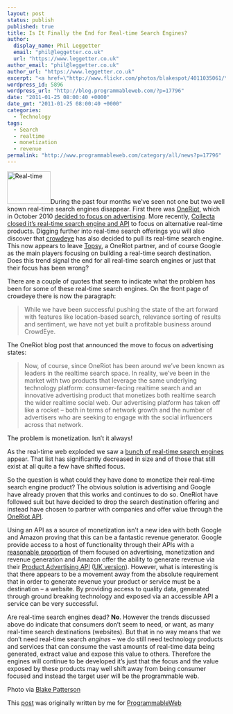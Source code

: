 ```yaml
---
layout: post
status: publish
published: true
title: Is It Finally the End for Real-time Search Engines?
author:
  display_name: Phil Leggetter
  email: "phil@leggetter.co.uk"
  url: "https://www.leggetter.co.uk"
author_email: "phil@leggetter.co.uk"
author_url: "https://www.leggetter.co.uk"
excerpt: "<a href=\"http://www.flickr.com/photos/blakespot/4011035061/\"><img class=\"imgRight\" src=\"http://blog.programmableweb.com/wp-content/stopwatch.jpg\" alt=\"Real-time\" width=\"100\" height=\"75\" /></a>During the past four months we've seen not one but two well known real-time search engines disappear. First there was <a href=\"http://www.oneriot.com/\">OneRiot</a>, which in October 2010 <a href=\"http://blog.oneriot.com/post/1299059218/oneriot-officially-launches-advertising-network-for-the\">decided to focus on advertising</a>. More recently, <a href=\"http://blog.programmableweb.com/2011/01/24/collecta-drops-its-real-time-search-api/\">Collecta closed it's real-time search engine and API</a> to focus on alternative real-time products. Digging further into real-time search offerings you will also discover that <a href=\"http://www.crowdeye.com/\">crowdeye</a> has also decided to pull its real-time search engine. This now appears to leave <a href=\"http://topsy.com/\">Topsy</a>, a OneRiot partner, and of course Google as the main players focusing on building a real-time search destination. Does this trend signal the end for all real-time search engines or just that their focus has been wrong?"
wordpress_id: 5896
wordpress_url: "http://blog.programmableweb.com/?p=17796"
date: "2011-01-25 08:00:40 +0000"
date_gmt: "2011-01-25 08:00:40 +0000"
categories:
  - Technology
tags:
  - Search
  - realtime
  - monetization
  - revenue
permalink: "http://www.programmableweb.com/category/all/news?p=17796"
---
```


<p><a href="http://www.flickr.com/photos/blakespot/4011035061/"><img class="imgRight" title="Real-time" src="http://blog.programmableweb.com/wp-content/stopwatch.jpg" alt="Real-time" width="100" height="75" /></a>During the past four months we&#8217;ve seen not one but two well known real-time search engines disappear. First there was <a href="http://www.oneriot.com/">OneRiot</a>, which in October 2010 <a href="http://blog.oneriot.com/post/1299059218/oneriot-officially-launches-advertising-network-for-the">decided to focus on advertising</a>. More recently, <a href="http://blog.programmableweb.com/2011/01/24/collecta-drops-its-real-time-search-api/">Collecta closed it&#8217;s real-time search engine and API</a> to focus on alternative real-time products. Digging further into real-time search offerings you will also discover that <a href="http://www.crowdeye.com/">crowdeye</a> has also decided to pull its real-time search engine. This now appears to leave <a href="http://topsy.com/">Topsy</a>, a OneRiot partner, and of course Google as the main players focusing on building a real-time search destination. Does this trend signal the end for all real-time search engines or just that their focus has been wrong?</p>
<p>There are a couple of quotes that seem to indicate what the problem has been for some of these real-time search engines. On the front page of crowdeye there is now the paragraph:</p>
<blockquote><p>While we have been successful pushing the state of the art forward with features like location-based search, relevance sorting of results and sentiment, we have not yet built a profitable business around CrowdEye.</p>
</blockquote>
<p>The OneRiot blog post that announced the move to focus on advertising states:</p>
<blockquote><p>Now, of course, since OneRiot has been around we’ve been known as leaders in the realtime search space. In reality, we’ve been in the market with two products that leverage the same underlying technology platform: consumer-facing realtime search and an innovative advertising product that monetizes both realtime search the wider realtime social web. Our advertising platform has taken off like a rocket – both in terms of network growth and the number of advertisers who are seeking to engage with the social influencers across that network.</p>
</blockquote>
<p>The problem is monetization. Isn&#8217;t it always!</p>
<p>As the real-time web exploded we saw a <a href="http://bit.ly/bundles/leggetter/b">bunch of real-time search engines</a> appear. That list has significantly decreased in size and of those that still exist at all quite a few have shifted focus.</p>
<p>So the question is what could they have done to monetize their real-time search engine product? The obvious solution is advertising and Google have already proven that this works and continues to do so. OneRiot have followed suit but have decided to drop the search destination offering and instead have chosen to partner with companies and offer value through the <a href="http://apidocs.oneriot.com/">OneRiot API</a>.</p>
<p>Using an API as a source of monetization isn&#8217;t a new idea with both Google and Amazon proving that this can be a fantastic revenue generator. Google provide access to a host of functionality through their APIs with a <a href="http://code.google.com/more/#google-ads">reasonable proportion</a> of them focused on advertising, monetization and revenue generation and Amazon offer the ability to generate revenue via their <a href="https://affiliate-program.amazon.com/gp/advertising/api/detail/main.html">Product Advertising API</a> (<a href="https://affiliate-program.amazon.co.uk/gp/advertising/api/detail/main.html">UK version</a>). However, what is interesting is that there appears to be a movement away from the absolute requirement that in order to generate revenue your product or service must be a destination &#8211; a website. By providing access to quality data, generated through ground breaking technology and exposed via an accessible API a service can be very successful.</p>
<p>Are real-time search engines dead? <strong>No</strong>. However the trends discussed above do indicate that consumers don&#8217;t seem to need, or want, as many real-time search destinations (websites). But that in no way means that we don&#8217;t need real-time search <em>engines</em> &#8211; we do still need technology products and services that can consume the vast amounts of real-time data being generated, extract value and expose this value to others. Therefore the engines will continue to be developed it&#8217;s just that the focus and the value exposed by these products may well shift away from being consumer focused and instead the target user will be the programmable web.</p>
<p>Photo via <a href="http://www.blakespot.com/">Blake Patterson</a></p>
<p>This <a href="http://blog.programmableweb.com/2011/01/25/is-it-finally-the-end-for-real-time-search-engines/">post</a> was originally written by me for <a href="http://blog.programmableweb.com">ProgrammableWeb</a></p>
